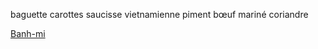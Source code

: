 baguette
carottes
saucisse vietnamienne
piment
bœuf mariné
coriandre

[Banh-mi](../img/banhmi.png "Banh-mi")